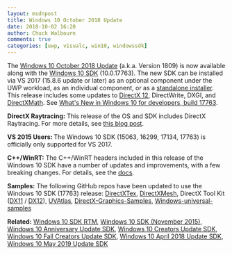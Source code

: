 ```yaml
---
layout: msdnpost
title: Windows 10 October 2018 Update
date: 2018-10-02 16:20
author: Chuck Walbourn
comments: true
categories: [uwp, visualc, win10, windowssdk]
---
```

The <a href="https://blogs.windows.com/windowsexperience/2018/10/02/how-to-get-the-windows-10-october-2018-update/">Windows 10 October 2018 Update</a> (a.k.a. Version 1809) is now available along with the <a href="https://blogs.windows.com/buildingapps/2018/10/02/start-developing-on-windows-10-october-2018-update-today">Windows 10 SDK</a> (10.0.17763). The new SDK can be installed via VS 2017 (15.8.6 update or later) as an optional component under the UWP workload, as an individual component, or as a <a href="https://developer.microsoft.com/en-US/windows/downloads/windows-10-sdk">standalone installer</a>. This release includes some updates to [DirectX 12](https://docs.microsoft.com/en-us/windows/desktop/direct3d12/new-releases#windows-10-version-1809), DirectWrite, DXGI, and <a href="https://walbourn.github.io/directxmath-3-13/">DirectXMath</a>. See <a href="https://docs.microsoft.com/en-us/windows/uwp/whats-new/windows-10-build-17763">What's New in Windows 10 for developers, build 17763</a>.
<!--more-->

<strong>DirectX Raytracing:</strong> This release of the OS and SDK includes DirectX Raytracing. For more details, see <a href="https://devblogs.microsoft.com/directx/2018/10/02/directx-raytracing-and-the-windows-10-october-2018-update/">this blog post</a>.

<b>VS 2015 Users: </b>The Windows 10 SDK (15063, 16299, 17134, 17763) is officially only supported for VS 2017.

<strong>C++/WinRT:</strong> The C++/WinRT headers included in this release of the Windows 10 SDK have a number of updates and improvements, with a few breaking changes. For details, see the <a href="https://docs.microsoft.com/en-us/windows/uwp/cpp-and-winrt-apis/news">docs</a>.

<strong>Samples:</strong> The following GitHub repos have been updated to use the Windows 10 SDK (17763) release: <a href="https://github.com/Microsoft/DirectXTex/releases">DirectXTex</a>, <a href="https://github.com/Microsoft/DirectXMesh/releases">DirectXMesh</a>, DirectX Tool Kit (<a href="https://github.com/Microsoft/DirectXTK/releases">DX11</a> / <a href="https://github.com/Microsoft/DirectXTK12/releases">DX12</a>), <a href="https://github.com/Microsoft/UVAtlas/releases">UVAtlas</a>, <a href="https://github.com/Microsoft/DirectX-Graphics-Samples/releases/tag/v10.0.17763.0">DirectX-Graphics-Samples</a>, <a href="https://github.com/Microsoft/Windows-universal-samples">Windows-universal-samples</a>

<b>Related:</b> <a href="https://walbourn.github.io/windows-10-sdk-rtm/">Windows 10 SDK RTM</a>, <a href="https://walbourn.github.io/windows-10-sdk-november-2015/">Windows 10 SDK (November 2015)</a>, <a href="https://walbourn.github.io/windows-10-anniversary-update-sdk/">Windows 10 Anniversary Update SDK</a>, <a href="https://walbourn.github.io/windows-10-creators-update-sdk/">Windows 10 Creators Update SDK</a>, <a href="https://walbourn.github.io/windows-10-fall-creators-update-sdk/">Windows 10 Fall Creators Update SDK</a>, <a href="https://walbourn.github.io/windows-10-april-2018-update-sdk/">Windows 10 April 2018 Update SDK</a>, <a href="https://walbourn.github.io/windows-10-may-2019-update/">Windows 10 May 2019 Update SDK</a>

